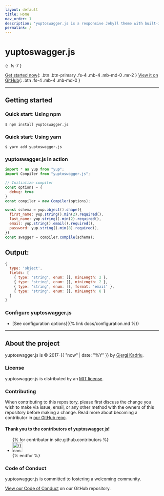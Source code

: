 ```yaml
---
layout: default
title: Home
nav_order: 1
description: "yuptoswagger.js is a responsive Jekyll theme with built-in search that is easily customizable and hosted on GitHub Pages."
permalink: /
---
```


# yuptoswagger.js 
{: .fs-7 }

[Get started now](#getting-started){: .btn .btn-primary .fs-4 .mb-4 .mb-md-0 .mr-2 } [View it on GitHub](https://github.com/yuptoswagger-js/yuptoswagger.js){: .btn .fs-4 .mb-4 .mb-md-0 }

---

## Getting started
<!-- 
### Dependencies

yuptoswagger.js is built for [Jekyll](https://jekyllrb.com), a static site generator. View the [quick start guide](https://jekyllrb.com/docs/) for more information. yuptoswagger.js requires no special plugins and can run on GitHub Pages' standard Jekyll compiler. The [Jekyll SEO Tag plugin](https://github.com/jekyll/jekyll-seo-tag) is included by default (no need to run any special installation) to inject SEO and open graph metadata on docs pages. For information on how to configure SEO and open graph metadata visit the [Jekyll SEO Tag usage guide](https://jekyll.github.io/jekyll-seo-tag/usage/). -->

### Quick start: Using npm

```shell
$ npm install yuptoswagger.js
```
### Quick start: Using yarn

```shell
$ yarn add yuptoswagger.js
```

### yuptoswagger.js in action

```js
import * as yup from "yup";
import Compiler from "yuptoswagger.js";

// Initialize compiler
const options = {
  debug: true
}
const compiler = new Compiler(options);

const schema = yup.object().shape({
  first_name: yup.string().min(2).required(),
  last_name: yup.string().min(2).required(),
  email: yup.string().email().required(),
  password: yup.string().min(8).required(),
})
const swagger = compiler.compile(schema);
```
## Output:
```js
{
  type: 'object',
  fields: [
    { type: 'string', enum: [], minLength: 2 },
    { type: 'string', enum: [], minLength: 2 },
    { type: 'string', enum: [], format: 'email' },
    { type: 'string', enum: [], minLength: 8 }
  ]
}
```

### Configure yuptoswagger.js

- [See configuration options]({% link docs/configuration.md %})

---

## About the project

yuptoswagger.js is &copy; 2017-{{ "now" | date: "%Y" }} by [Gjergj Kadriu](http://gjergjkadriu.com).

### License

yuptoswagger.js is distributed by an [MIT license](https://github.com/yuptoswagger-js/yuptoswagger.js/tree/main/LICENSE.txt).

### Contributing

When contributing to this repository, please first discuss the change you wish to make via issue,
email, or any other method with the owners of this repository before making a change. Read more about becoming a contributor in [our GitHub repo](https://github.com/yuptoswagger-js/yuptoswagger.js#contributing).

#### Thank you to the contributors of yuptoswagger.js!

<ul class="list-style-none">
{% for contributor in site.github.contributors %}
  <li class="d-inline-block mr-1">
     <a href="{{ contributor.html_url }}"><img src="{{ contributor.avatar_url }}" width="32" height="32" alt="{{ contributor.login }}"/></a>
  </li>
{% endfor %}
</ul>

### Code of Conduct

yuptoswagger.js is committed to fostering a welcoming community.

[View our Code of Conduct](https://github.com/yuptoswagger-js/yuptoswagger.js/tree/main/CODE_OF_CONDUCT.md) on our GitHub repository.
